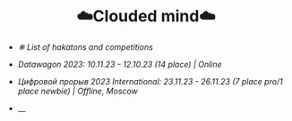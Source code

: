 <h1 align="center">☁️Clouded mind☁️</h1>

- _❄ List of hakatons and competitions_

- _Datawagon 2023: 10.11.23 - 12.10.23 (14 place) | Online_

- _Цифровой прорыв 2023 International: 23.11.23 - 26.11.23 (7 place pro/1 place newbie) | Offline, Moscow_

- __
